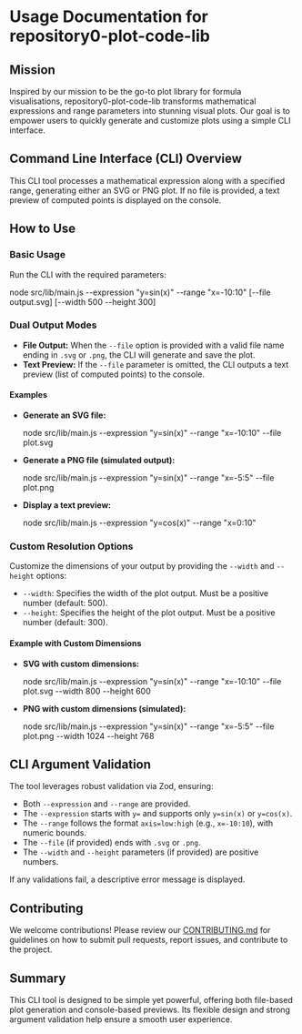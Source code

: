 # Usage Documentation for repository0-plot-code-lib

## Mission

Inspired by our mission to be the go-to plot library for formula visualisations, repository0-plot-code-lib transforms mathematical expressions and range parameters into stunning visual plots. Our goal is to empower users to quickly generate and customize plots using a simple CLI interface.

## Command Line Interface (CLI) Overview

This CLI tool processes a mathematical expression along with a specified range, generating either an SVG or PNG plot. If no file is provided, a text preview of computed points is displayed on the console.

## How to Use

### Basic Usage

Run the CLI with the required parameters:

  node src/lib/main.js --expression "y=sin(x)" --range "x=-10:10" [--file output.svg] [--width 500 --height 300]

### Dual Output Modes

- **File Output:** When the `--file` option is provided with a valid file name ending in `.svg` or `.png`, the CLI will generate and save the plot.
- **Text Preview:** If the `--file` parameter is omitted, the CLI outputs a text preview (list of computed points) to the console.

#### Examples

- **Generate an SVG file:**

  node src/lib/main.js --expression "y=sin(x)" --range "x=-10:10" --file plot.svg

- **Generate a PNG file (simulated output):**

  node src/lib/main.js --expression "y=sin(x)" --range "x=-5:5" --file plot.png

- **Display a text preview:**

  node src/lib/main.js --expression "y=cos(x)" --range "x=0:10"

### Custom Resolution Options

Customize the dimensions of your output by providing the `--width` and `--height` options:

- `--width`: Specifies the width of the plot output. Must be a positive number (default: 500).
- `--height`: Specifies the height of the plot output. Must be a positive number (default: 300).

#### Example with Custom Dimensions

- **SVG with custom dimensions:**

  node src/lib/main.js --expression "y=sin(x)" --range "x=-10:10" --file plot.svg --width 800 --height 600

- **PNG with custom dimensions (simulated):**

  node src/lib/main.js --expression "y=sin(x)" --range "x=-5:5" --file plot.png --width 1024 --height 768

## CLI Argument Validation

The tool leverages robust validation via Zod, ensuring:

- Both `--expression` and `--range` are provided.
- The `--expression` starts with `y=` and supports only `y=sin(x)` or `y=cos(x)`.
- The `--range` follows the format `axis=low:high` (e.g., `x=-10:10`), with numeric bounds.
- The `--file` (if provided) ends with `.svg` or `.png`.
- The `--width` and `--height` parameters (if provided) are positive numbers.

If any validations fail, a descriptive error message is displayed.

## Contributing

We welcome contributions! Please review our [CONTRIBUTING.md](CONTRIBUTING.md) for guidelines on how to submit pull requests, report issues, and contribute to the project.

## Summary

This CLI tool is designed to be simple yet powerful, offering both file-based plot generation and console-based previews. Its flexible design and strong argument validation help ensure a smooth user experience.
